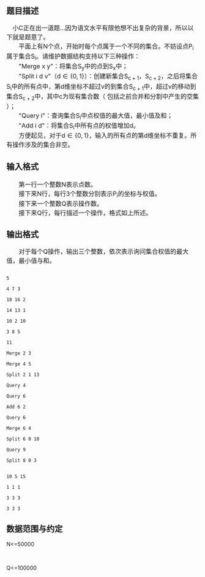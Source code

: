 ## 题目描述

<div class="probtitle" id="ptit">
 <span style="font-size: medium">　小C正在出一道题...因为语文水平有限他想不出复杂的背景，所以以下就是题意了。<br> 　　平面上有N个点，开始时每个点属于一个不同的集合。不妨设点P<sub>i</sub>属于集合S<sub>i</sub>。请维护数据结构支持以下三种操作：<br> 　　"Merge x y"：将集合S<sub>y</sub>中的点到S<sub>x</sub>中；<br> 　　"Split i d v"（d ∈ {0, 1}）：创建新集合S<sub>c + 1</sub>，S<sub>c + 2</sub>，之后将集合S<sub>i</sub>中的所有点中，第d维坐标不超过v的到集合S<sub>c + 1</sub>中，超过v的移动到集合S<sub>c + 2</sub>中，其中c为现有集合数（ 包括之前合并和分割中产生的空集 ）；<br> 　　"Query i"：查询集合S<sub>i</sub>中点权值的最大值，最小值及和；<br> 　　"Add i d"：将集合S<sub>i</sub>中所有点的权值增加d。<br> 　　方便起见，对于d ∈ {0, 1}，输入的所有点的第d维坐标不重复。所有操作涉及的集合非空。</span>
</div> 
<div id="pcont1" style="margin-top: 20px; display: block"></div>

## 输入格式

<div id="pcont1" style="margin-top: 20px; display: block"> 
 <div class="pdcont">
  <span style="font-size: medium">　　第一行一个整数N表示点数。<br> 　　接下来N行，每行3个整数分别表示P<sub>i</sub>的坐标与权值。<br> 　　接下来一个整数Q表示操作数。<br> 　　接下来Q行，每行描述一个操作，格式如上所述。</span>
 </div> 
</div>

## 输出格式

<div class="pdcont">
 <span style="font-size: medium">　　对于每个Q操作，输出三个整数，依次表示询问集合权值的最大值，最小值与和。</span>
</div>

```input1
5
4 7 3
18 16 2
14 13 1
10 2 10
3 8 5
11
Merge 2 3
Merge 4 5
Split 2 1 13
Query 4
Query 6
Add 6 2
Query 6
Merge 6 4
Split 6 0 10
Query 9
Split 8 0 3
```
```output1
10 5 15
1 1 1
3 3 3
3 3 3
```
## 数据范围与约定

<p>N<=50000</p>
<br> 
<p>Q<=100000</p>

